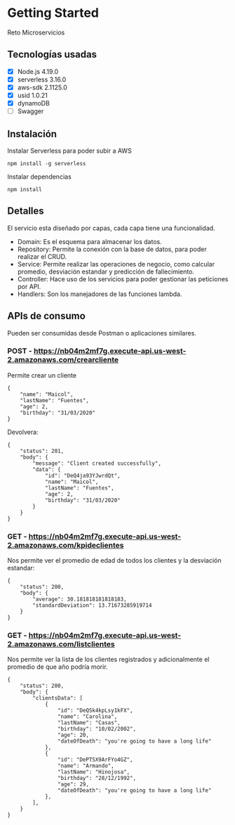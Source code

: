 # Getting Started

Reto Microservicios

## Tecnologías usadas
- [x] Node.js 4.19.0
- [x] serverless 3.16.0
- [x] aws-sdk 2.1125.0
- [x] usid 1.0.21
- [x] dynamoDB
- [ ] Swagger

## Instalación

Instalar Serverless para poder subir a AWS

```
npm install -g serverless
```

Instalar dependencias

```
npm install
```

## Detalles
El servicio esta diseñado por capas, cada capa tiene una funcionalidad.

- Domain: Es el esquema para almacenar los datos.
- Repository: Permite la conexión con la base de datos, para poder realizar el CRUD.
- Service: Permite realizar las operaciones de negocio, como calcular promedio, desviación estandar y predicción de fallecimiento.
- Controller: Hace uso de los servicios para poder gestionar las peticiones por API.
- Handlers: Son los manejadores de las funciones lambda.

## APIs de consumo
Pueden ser consumidas desde Postman o aplicaciones similares.

### POST - https://nb04m2mf7g.execute-api.us-west-2.amazonaws.com/crearcliente
Permite crear un cliente
```
{
    "name": "Maicol",
    "lastName": "Fuentes",
    "age": 2,
    "birthday": "31/03/2020"
}
```
Devolvera:
```angular2html
{
    "status": 201,
    "body": {
        "message": "Client created successfully",
        "data": {
            "id": "DeQ4ja93YJwrdQt",
            "name": "Maicol",
            "lastName": "Fuentes",
            "age": 2,
            "birthday": "31/03/2020"
        }
    }
}
```

### GET - https://nb04m2mf7g.execute-api.us-west-2.amazonaws.com/kpideclientes
Nos permite ver el promedio de edad de todos los clientes y la desviación estandar:
```angular2html
{
    "status": 200,
    "body": {
        "average": 30.181818181818183,
        "standardDeviation": 13.71673285919714
    }
}
```

### GET - https://nb04m2mf7g.execute-api.us-west-2.amazonaws.com/listclientes
Nos permite ver la lista de los clientes registrados y adicionalmente el promedio de que año podría morir.
```angular2html
{
    "status": 200,
    "body": {
        "clientsData": [
            {
                "id": "DeQSk4kpLsy1kFX",
                "name": "Carolina",
                "lastName": "Casas",
                "birthday": "10/02/2002",
                "age": 20,
                "dateOfDeath": "you're going to have a long life"
            },
            {
                "id": "DePTSX9ArFYo4GZ",
                "name": "Armando",
                "lastName": "Hinojosa",
                "birthday": "28/12/1992",
                "age": 29,
                "dateOfDeath": "you're going to have a long life"
            },
        ],
    }
}
```
